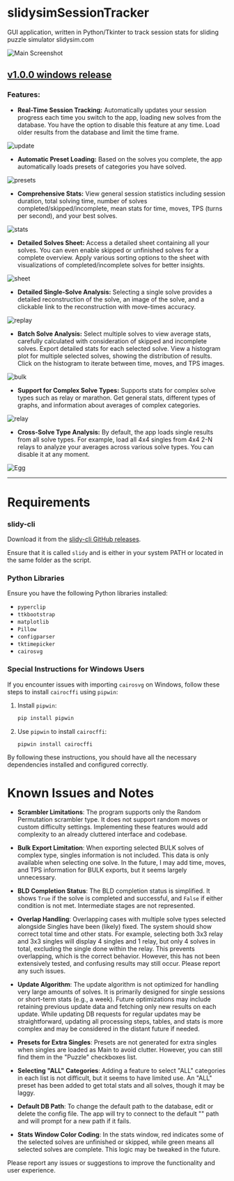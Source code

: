 # slidysimSessionTracker
GUI application, written in Python/Tkinter to track session stats for sliding puzzle simulator slidysim.com

![Main Screenshot](github_examples/main.png)

## [v1.0.0 windows release](https://github.com/dphdmn/slidysimSessionTracker/releases/tag/v1.0.0)

### Features:

- **Real-Time Session Tracking:** Automatically updates your session progress each time you switch to the app, loading new solves from the database. You have the option to disable this feature at any time. Load older results from the database and limit the time frame.

![update](github_examples/update.gif)

- **Automatic Preset Loading:** Based on the solves you complete, the app automatically loads presets of categories you have solved.

![presets](github_examples/presets.png)

- **Comprehensive Stats:** View general session statistics including session duration, total solving time, number of solves completed/skipped/incomplete, mean stats for time, moves, TPS (turns per second), and your best solves.

![stats](github_examples/stats.png)

- **Detailed Solves Sheet:** Access a detailed sheet containing all your solves. You can even enable skipped or unfinished solves for a complete overview. Apply various sorting options to the sheet with visualizations of completed/incomplete solves for better insights.

![sheet](github_examples/sheet.png)

- **Detailed Single-Solve Analysis:** Selecting a single solve provides a detailed reconstruction of the solve, an image of the solve, and a clickable link to the reconstruction with move-times accuracy.

![replay](github_examples/replay.gif)

- **Batch Solve Analysis:** Select multiple solves to view average stats, carefully calculated with consideration of skipped and incomplete solves. Export detailed stats for each selected solve. View a histogram plot for multiple selected solves, showing the distribution of results. Click on the histogram to iterate between time, moves, and TPS images.

![bulk](github_examples/bulk.png)

- **Support for Complex Solve Types:** Supports stats for complex solve types such as relay or marathon. Get general stats, different types of graphs, and information about averages of complex categories.

![relay](github_examples/relay.png)

- **Cross-Solve Type Analysis:** By default, the app loads single results from all solve types. For example, load all 4x4 singles from 4x4 2-N relays to analyze your averages across various solve types. You can disable it at any moment.

![Egg](github_examples/Egg.png)

---


# Requirements

### slidy-cli
Download it from the [slidy-cli GitHub releases](https://github.com/benwh1/slidy-cli/releases/tag/v0.2.0). 

Ensure that it is called `slidy` and is either in your system PATH or located in the same folder as the script.

### Python Libraries
Ensure you have the following Python libraries installed:

- `pyperclip`
- `ttkbootstrap`
- `matplotlib`
- `Pillow`
- `configparser`
- `tktimepicker`
- `cairosvg`

### Special Instructions for Windows Users
If you encounter issues with importing `cairosvg` on Windows, follow these steps to install `cairocffi` using `pipwin`:

1. Install `pipwin`:
   ```sh
   pip install pipwin
   ```

2. Use `pipwin` to install `cairocffi`:
   ```sh
   pipwin install cairocffi
   ```

By following these instructions, you should have all the necessary dependencies installed and configured correctly.
# Known Issues and Notes

- **Scrambler Limitations**: The program supports only the Random Permutation scrambler type. It does not support random moves or custom difficulty settings. Implementing these features would add complexity to an already cluttered interface and codebase.
  
- **Bulk Export Limitation**: When exporting selected BULK solves of complex type, singles information is not included. This data is only available when selecting one solve. In the future, I may add time, moves, and TPS information for BULK exports, but it seems largely unnecessary.

- **BLD Completion Status**: The BLD completion status is simplified. It shows `True` if the solve is completed and successful, and `False` if either condition is not met. Intermediate stages are not represented.

- **Overlap Handling**: Overlapping cases with multiple solve types selected alongside Singles have been (likely) fixed. The system should show correct total time and other stats. For example, selecting both 3x3 relay and 3x3 singles will display 4 singles and 1 relay, but only 4 solves in total, excluding the single done within the relay. This prevents overlapping, which is the correct behavior. However, this has not been extensively tested, and confusing results may still occur. Please report any such issues.

- **Update Algorithm**: The update algorithm is not optimized for handling very large amounts of solves. It is primarily designed for single sessions or short-term stats (e.g., a week). Future optimizations may include retaining previous update data and fetching only new results on each update. While updating DB requests for regular updates may be straightforward, updating all processing steps, tables, and stats is more complex and may be considered in the distant future if needed.

- **Presets for Extra Singles**: Presets are not generated for extra singles when singles are loaded as Main to avoid clutter. However, you can still find them in the "Puzzle" checkboxes list.

- **Selecting "ALL" Categories**: Adding a feature to select "ALL" categories in each list is not difficult, but it seems to have limited use. An "ALL" preset has been added to get total stats and all solves, though it may be laggy.

- **Default DB Path**: To change the default path to the database, edit or delete the config file. The app will try to connect to the default "" path and will prompt for a new path if it fails.

- **Stats Window Color Coding**: In the stats window, red indicates some of the selected solves are unfinished or skipped, while green means all selected solves are complete. This logic may be tweaked in the future.

Please report any issues or suggestions to improve the functionality and user experience.